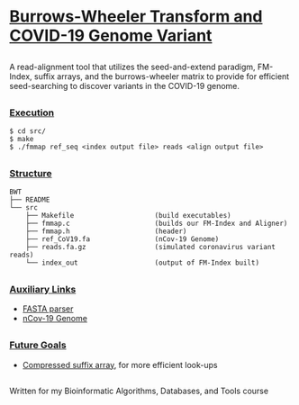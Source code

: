 # <ins>Burrows-Wheeler Transform and COVID-19 Genome Variant </ins>

## 

A read-alignment tool that utilizes the seed-and-extend paradigm, FM-Index, suffix arrays, and the burrows-wheeler matrix
to provide for efficient seed-searching to discover variants in the COVID-19 genome.

## 

### <ins>Execution</ins>
```
$ cd src/
$ make
$ ./fmmap ref_seq <index output file> reads <align output file>
```

##

### <ins>Structure</ins>
    BWT
    ├── README                   
    └── src
        ├── Makefile                    (build executables)
        ├── fmmap.c                     (builds our FM-Index and Aligner)
        ├── fmmap.h                     (header)
        ├── ref_CoV19.fa                (nCov-19 Genome)
        ├── reads.fa.gz                 (simulated coronavirus variant reads)
        └── index_out                   (output of FM-Index built)   
##

### <ins>Auxiliary Links</ins>
* [FASTA parser](https://github.com/eturro/mmseq/blob/master/src/fasta.c)
* [nCov-19 Genome](https://www.ncbi.nlm.nih.gov/nuccore/NC_045512.2?report=fasta)

##

### <ins> Future Goals </ins>
* [Compressed suffix array](https://www.cs.cmu.edu/~dga/csa.pdf), for more efficient look-ups

## 
Written for my Bioinformatic Algorithms, Databases, and Tools course
